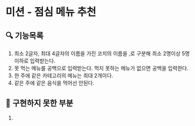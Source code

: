 # 미션 - 점심 메뉴 추천

## 🔍 기능목록
1. 최소 2글자, 최대 4글자의 이름을 가진 코치의 이름을 ,로 구분해 최소 2명이상 5명 이하로 입력받는다.
2. 못 먹는 메뉴를 공백으로 입력받는다. 먹지 못하는 메뉴가 없으면 공백을 입력한다.
3. 한 주에 같은 카테고리의 메뉴는 최대 2개이다.
4. 같은 주에 같은 음식을 먹어선 안된다.

## 📮 구현하지 못한 부분
1. 

